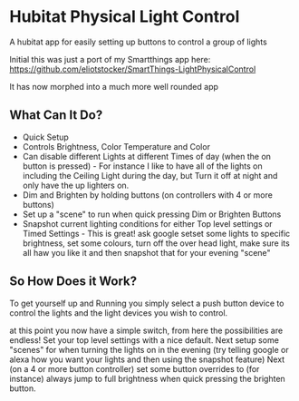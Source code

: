 # Hubitat Physical Light Control
A hubitat app for easily setting up buttons to control a group of lights

Initial this was just a port of my Smartthings app here: https://github.com/eliotstocker/SmartThings-LightPhysicalControl

It has now morphed into a much more well rounded app

## What Can It Do?
* Quick Setup
* Controls Brightness, Color Temperature and Color
* Can disable different Lights at different Times of day (when the on button is pressed) - For instance I like to have all of the lights on including the Ceiling Light during the day, but Turn it off at night and only have the up lighters on.
* Dim and Brighten by holding buttons (on controllers with 4 or more buttons)
* Set up a "scene" to run when quick pressing Dim or Brighten Buttons
* Snapshot current lighting conditions for either Top level settings or Timed Settings - This is great! ask google setset some lights to specific brightness, set some colours, turn off the over head light, make sure its all haw you like it and then snapshot that for your evening "scene"

## So How Does it Work?
To get yourself up and Running you simply select a push button device to control the lights and the light devices you wish to control.

at this point you now have a simple switch, from here the possibilities are endless!
Set your top level settings with a nice default.
Next setup some "scenes" for when turning the lights on in the evening (try telling google or alexa how you want your lights and then using the snapshot feature)
Next (on a 4 or more button controller) set some button overrides to (for instance) always jump to full brightness when quick pressing the brighten button.